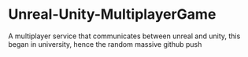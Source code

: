 # Unreal-Unity-MultiplayerGame
A multiplayer service that communicates between unreal and unity, this began in university, hence the random massive github push
